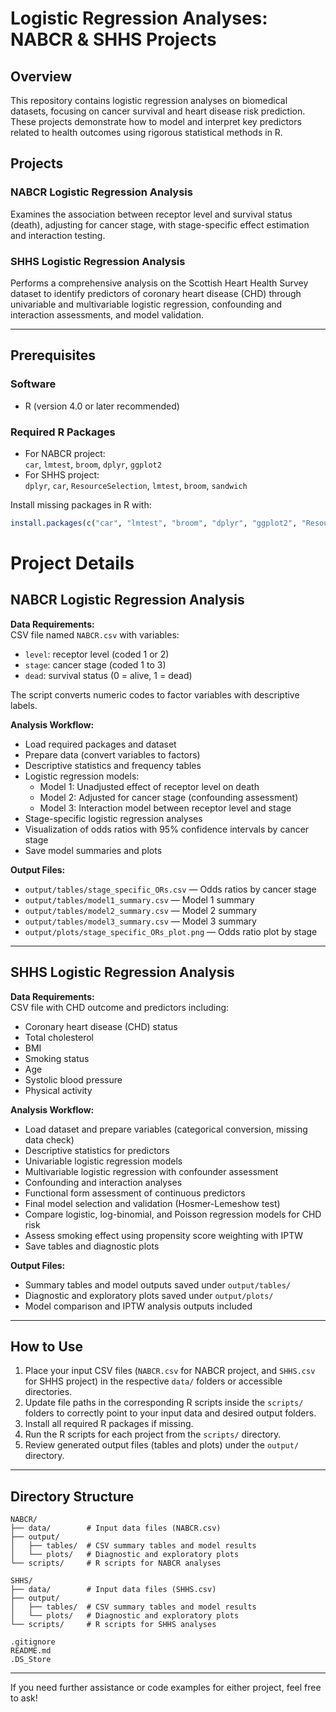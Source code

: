 # Logistic Regression Analyses: NABCR & SHHS Projects

## Overview
This repository contains logistic regression analyses on biomedical datasets, focusing on cancer survival and heart disease risk prediction. These projects demonstrate how to model and interpret key predictors related to health outcomes using rigorous statistical methods in R.

## Projects

### NABCR Logistic Regression Analysis
Examines the association between receptor level and survival status (death), adjusting for cancer stage, with stage-specific effect estimation and interaction testing.

### SHHS Logistic Regression Analysis
Performs a comprehensive analysis on the Scottish Heart Health Survey dataset to identify predictors of coronary heart disease (CHD) through univariable and multivariable logistic regression, confounding and interaction assessments, and model validation.

---

## Prerequisites

### Software
- R (version 4.0 or later recommended)

### Required R Packages
- For NABCR project:  
  `car`, `lmtest`, `broom`, `dplyr`, `ggplot2`  
- For SHHS project:  
  `dplyr`, `car`, `ResourceSelection`, `lmtest`, `broom`, `sandwich`

Install missing packages in R with:

```r
install.packages(c("car", "lmtest", "broom", "dplyr", "ggplot2", "ResourceSelection", "sandwich"))
```

# Project Details

## NABCR Logistic Regression Analysis

**Data Requirements:**  
CSV file named `NABCR.csv` with variables:

- `level`: receptor level (coded 1 or 2)  
- `stage`: cancer stage (coded 1 to 3)  
- `dead`: survival status (0 = alive, 1 = dead)  

The script converts numeric codes to factor variables with descriptive labels.

**Analysis Workflow:**

- Load required packages and dataset  
- Prepare data (convert variables to factors)  
- Descriptive statistics and frequency tables  
- Logistic regression models:  
  - Model 1: Unadjusted effect of receptor level on death  
  - Model 2: Adjusted for cancer stage (confounding assessment)  
  - Model 3: Interaction model between receptor level and stage  
- Stage-specific logistic regression analyses  
- Visualization of odds ratios with 95% confidence intervals by cancer stage  
- Save model summaries and plots  

**Output Files:**

- `output/tables/stage_specific_ORs.csv` — Odds ratios by cancer stage  
- `output/tables/model1_summary.csv` — Model 1 summary  
- `output/tables/model2_summary.csv` — Model 2 summary  
- `output/tables/model3_summary.csv` — Model 3 summary  
- `output/plots/stage_specific_ORs_plot.png` — Odds ratio plot by stage  

---

## SHHS Logistic Regression Analysis

**Data Requirements:**  
CSV file with CHD outcome and predictors including:

- Coronary heart disease (CHD) status  
- Total cholesterol  
- BMI  
- Smoking status  
- Age  
- Systolic blood pressure  
- Physical activity  

**Analysis Workflow:**

- Load dataset and prepare variables (categorical conversion, missing data check)  
- Descriptive statistics for predictors  
- Univariable logistic regression models  
- Multivariable logistic regression with confounder assessment  
- Confounding and interaction analyses  
- Functional form assessment of continuous predictors  
- Final model selection and validation (Hosmer-Lemeshow test)  
- Compare logistic, log-binomial, and Poisson regression models for CHD risk  
- Assess smoking effect using propensity score weighting with IPTW  
- Save tables and diagnostic plots  

**Output Files:**

- Summary tables and model outputs saved under `output/tables/`  
- Diagnostic and exploratory plots saved under `output/plots/`  
- Model comparison and IPTW analysis outputs included  

---

## How to Use

1. Place your input CSV files (`NABCR.csv` for NABCR project, and `SHHS.csv` for SHHS project) in the respective `data/` folders or accessible directories.  
2. Update file paths in the corresponding R scripts inside the `scripts/` folders to correctly point to your input data and desired output folders.  
3. Install all required R packages if missing.  
4. Run the R scripts for each project from the `scripts/` directory.  
5. Review generated output files (tables and plots) under the `output/` directory.  

---

## Directory Structure

```
NABCR/
├── data/        # Input data files (NABCR.csv)
├── output/
│   ├── tables/  # CSV summary tables and model results
│   └── plots/   # Diagnostic and exploratory plots
└── scripts/     # R scripts for NABCR analyses

SHHS/
├── data/        # Input data files (SHHS.csv)
├── output/
│   ├── tables/  # CSV summary tables and model results
│   └── plots/   # Diagnostic and exploratory plots
└── scripts/     # R scripts for SHHS analyses

.gitignore
README.md
.DS_Store

```


---

If you need further assistance or code examples for either project, feel free to ask!

